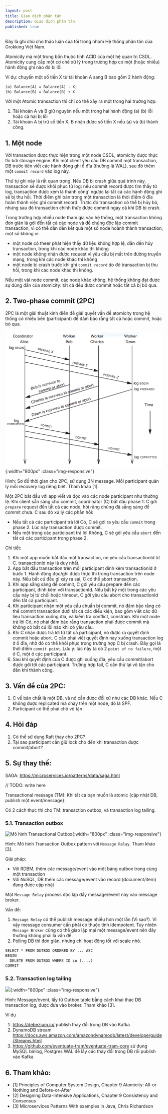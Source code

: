 ```yaml
---
layout: post
title: Giao dịch phân tán
description: Giao dịch phân tán
published: true
---
```


Đây là ghi chú cho thảo luận của tôi trong nhóm Hệ thống phân tán của Grokking
Việt Nam.

Atomicity mà một trong bốn thuộc tính ACID của một hệ quan trị CSDL. Atomicity
cung cấp một cơ chế xử lý trong trường hợp có một (hoặc nhiều) hành động ghi nào
đó bị lỗi.

Ví dụ: chuyến một số tiền X từ tài khoản A sang B bao gồm 2 hành động:
```
(a) Balance(A) = Balance(A) - X;
(b) Balance(B) = Balance(B) + X.
```

Với một Atomic transaction thì chỉ có thể xảy ra một trong hai trường hợp:
1. Tài khoản A và B giữ nguyên nếu một trong hai hành động (a) (b) lỗi hoặc cả
   hai bị lỗi
2. Tài khoản A bị trừ số tiền X, B nhận được số tiền X nếu (a) và (b) thành
   công.


## 1. Một node

Với transaction được thực hiện trong một node CSDL, atomicity được thực thi bởi
storage engine. Khi một client yêu cầu DB commit một transaction, DB trước tiên
viết các hành động ghi ổ đĩa (thường là WAL), sau đó thêm một `commit record`
vào log này.

Thứ tự ghi này là rất quan trọng. Nếu DB bị crash giữa quá trình này,
transaction sẽ được khôi phục từ log: nếu commit record được tìm thấy từ log,
transaction được xem là thành công' ngược lại tất cả các hành động ghi sẽ bị thu
hồi. Thời điểm ghi bàn trong một transaction là thời điểm ổ đĩa hoàn thành việc
ghi commit record: Trước đó transaction có thể bị hủy bỏ, nhưng sau đó
transaction chính thức được commit ngay cả khi DB bị crash.

Trong trường hợp nhiều node tham gia vào hệ thống, một transaction không đơn
giản là gởi đến tất cả các node và để chúng độc lập commit transaction, vì có
thể dẫn đến kết quả một số node hoành thành transaction, một số không vì:
- một node có theer phát hiện thấy dữ liệu không hợp lệ, dẫn đến hủy
  transaction, trong khi các node khác thì không
- một node không nhận được request vì yêu cầu bị mất trên đường truyền mạng,
  trong khi các node khác thì không
- một node bị crash trước khi ghi `commit record` do đó  transaction bị thu hồi,
  trong khi các node khác thì không.

Nếu một vài node commit, các node khác không, hệ thống không đạt được sự đúng
đắn của atomicity: tất cả đều được commit hoặc tất cả bị bỏ qua.

## 2. Two-phase commit (2PC)

2PC là một giải thuật kinh điển để giải quyết vấn đề atomicity trong hệ thống có
nhiều bên (participant) để đảm bảo rằng tất cả hoặc commit, hoặc bỏ qua.

![2PC](/images/2021-05-06-distributed-transaction/2pc.png){:width="800px" :class="img-responsive"}

Hình: Sơ đồ thời gian cho 2PC, sử dụng 3N message. Mỗi participant quản lý mỗi
recovery log riêng biệt. Tham khảo [1].

Một 2PC bắt đầu với app viết và đọc vào các node participant như thường lệ. Khi
client sẵn sàng cho commit, coordinator (C) bắt đầu phase 1: C gởi `prepare`
request đến tất cả các node, hỏi rằng chúng đã sẵng sàng để commit chưa. C sau
đó xử lý các phản hồi:
- Nếu tất cả các participant trả lới Có, C sẽ gởi ra yêu cầu `commit` trong
  phase 2. Lúc này transaction được commit.
- Nếu một trong các participant trả lời Không, C sẽ gởi yêu cầu `abort` đến tất
  cả các participant trong phase 2.

Chi tiết:
1. Khi một app muốn bắt đầu một transaction, nó yêu cầu transactionId từ C.
   transactionId này là duy nhất.
2. App bắt đầu transaction trên mỗi participant đính kèm transactionId ở bước 1.
   Hành động đọc/ghi được thực thi trong transaction trên node này. Nếu bất cứ
   đều gì xảy ra sai, C có thể abort transaction.
3. Khi app sẵng sàng để commit, C gởi yêu cầu prepare đến các participant, đính
   kèm với transactionId. Nếu bất kỳ một trong các yêu cầu này bị từ chối hoặc
   timeout, C gởi yêu cầu abort cho transactionId đến tất cả participant.
4. Khi participant nhận một yêu cầu chuẩn bị commit, nó đảm bảo rằng có thể
   commit transaction dưới tất cả các điều kiện, bao gồm viết các dữ liệu
   transaction xuống đĩa, và kiểm tra conflict, constrain. Khi một node trả lời
   Có, nó phải đảm bảo rằng transaction phải được commit mà không có bất cứ lỗi
   nào khi có yêu cầu.
5. Khi C nhận được trả lời từ tất cả participant, nó được ra quyết định commit
   hoặc abort. C cần phải viết quyết định này xuống transaction log ở ổ đĩa, nhờ
   đó có thể khôi phục trong trường hợp C bị crash. Đây gọi là thời điểm `commit
   point`. Lưu ý: lúc này ta có 2 `point of no failure`, một ở C, một ở các
   participant.
6. Sau khi quyết định của C được ghi xuống đĩa, yêu cầu commit/abort được gởi
   tới các participant. Trường hợp fail, C cần thử lại vô tận cho đến khi thành
   công.


## 3. Vấn đề của 2PC:

1. C về bản chất là một DB, và nó cần được đối xử như các DB khác. Nếu C không
   được replicated mà chạy trên một node, đó là SPF.
2. Participant có thể phải chờ vô tận


## 4. Hỏi đáp

1. Có thể sử dụng Raft thay cho 2PC?
2. Tại sao participant cần giữ lock cho đến khi transaction được commit/abort?

## 5. Sự thay thế:

SAGA: https://microservices.io/patterns/data/saga.html

// TODO: write here

Transactional message (TM): Khi tất cả bạn muồn là atomic {cập nhật DB, publish
một event/message}.

Có 2 cách thực thi cho TM: transaction outbox, và transaction log tailing.

### 5.1. Transaction outbox

![Mô hình Transactional
Outbox](/images/2021-05-06-distributed-transaction/transaction-outbox.png){:width="800px"
:class="img-responsive"}

Hình: Mô hình Transaction Outbox pattern với `Message Relay`. Tham khảo [3].

Giải pháp:
- Với RDBM, thêm các message/event vào một bảng outbox trong cùng một
  transaction
- Với NoSQL, DB thêm các message/event vào record (document/item) đang được cập
  nhật

Một `Message Relay` process độc lập đẩy message/event này vào message broker.

Vấn đề:
1. `Message Relay` có thể publish message nhiều hơn một lần (Vì sao?). Vì vậy
   message consumer cần phải có thuộc tính idempotent. Tuy nhiên `Message
   Broker` cũng có thể giao lặp mại một message/event nên đây thường không phải
   là vấn đề.
2. Polling DB thì đơn giản, nhưng chỉ hoạt động tốt với scale nhỏ.

```
SELECT * FROM OUTBOX ORDERED BY ... ASC
BEGIN
  DELETE FROM OUTBOX WHERE ID in (....)
COMMIT
```

### 5.2. Transaction log tailing

![](https://microservices.io/i/patterns/data/TransactionLogMining.png){:width="800px"
:class="img-responsive"}

Hình: Message/event, lấy từ Outbox table bằng cách khai thác DB transaction log, được
đưa vào broker. Tham khảo [3].

Ví dụ
1. https://debezium.io/ publish thay đổi trong DB vào Kafka
2. DynamoDB stream
   https://docs.aws.amazon.com/amazondynamodb/latest/developerguide/Streams.html
3. https://github.com/eventuate-tram/eventuate-tram-core sử dụng MySQL binlog,
   Postgres WAL để lấy các thay đổi trong DB rồi publish vào Kafka

## 6. Tham khảo:

- [1] Principles of Computer System Design, Chapter 9 Atomicity: All-or-Nothing
  and Before-or-After
- [2] Designing Data-Intensive Applications, Chapter 9 Consistency and Consensus
- [3] Microservices Patterns With examples in Java, Chris Richardson
